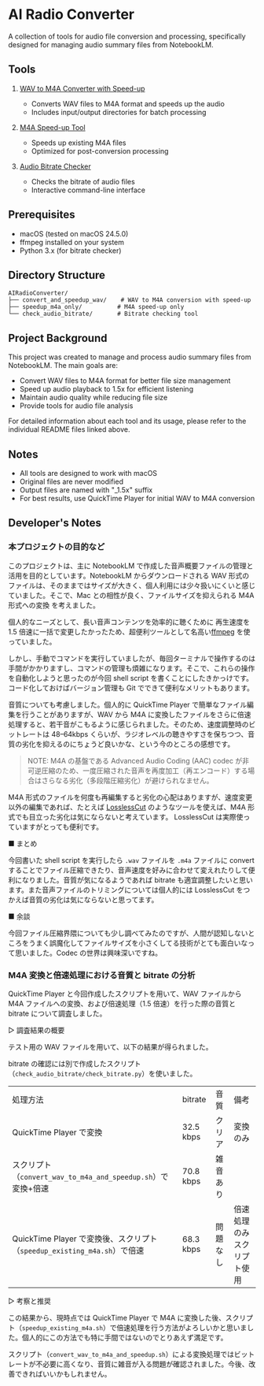 # AI Radio Converter

A collection of tools for audio file conversion and processing, specifically designed for managing audio summary files from NotebookLM.

## Tools

1. [WAV to M4A Converter with Speed-up](convert_and_speedup_wav/README.md)

   - Converts WAV files to M4A format and speeds up the audio
   - Includes input/output directories for batch processing

2. [M4A Speed-up Tool](speedup_m4a_only/README.md)

   - Speeds up existing M4A files
   - Optimized for post-conversion processing

3. [Audio Bitrate Checker](check_audio_bitrate/README.md)
   - Checks the bitrate of audio files
   - Interactive command-line interface

## Prerequisites

- macOS (tested on macOS 24.5.0)
- ffmpeg installed on your system
- Python 3.x (for bitrate checker)

## Directory Structure

```text
AIRadioConverter/
├── convert_and_speedup_wav/    # WAV to M4A conversion with speed-up
├── speedup_m4a_only/          # M4A speed-up only
└── check_audio_bitrate/       # Bitrate checking tool
```

## Project Background

This project was created to manage and process audio summary files from NotebookLM. The main goals are:

- Convert WAV files to M4A format for better file size management
- Speed up audio playback to 1.5x for efficient listening
- Maintain audio quality while reducing file size
- Provide tools for audio file analysis

For detailed information about each tool and its usage, please refer to the individual README files linked above.

## Notes

- All tools are designed to work with macOS
- Original files are never modified
- Output files are named with "\_1.5x" suffix
- For best results, use QuickTime Player for initial WAV to M4A conversion

## Developer's Notes

### 本プロジェクトの目的など

このプロジェクトは、主に NotebookLM で作成した音声概要ファイルの管理と活用を目的としています。NotebookLM からダウンロードされる WAV 形式のファイルは、そのままではサイズが大きく、個人利用には少々扱いにくいと感じていました。そこで、Mac との相性が良く、ファイルサイズを抑えられる M4A 形式への変換 を考えました。

個人的なニーズとして、長い音声コンテンツを効率的に聴くために 再生速度を 1.5 倍速に一括で変更したかったため、超便利ツールとして名高い[ffmpeg](https://ffmpeg.org/) を使っていました。

しかし、手動でコマンドを実行していましたが、毎回ターミナルで操作するのは手間がかかりますし、コマンドの管理も煩雑になります。そこで、これらの操作を自動化しようと思ったのが今回 shell script を書くことにしたきかっけです。コード化しておけばバージョン管理も Git でできて便利なメリットもあります。

音質についても考慮しました。個人的に QuickTime Player で簡単なファイル編集を行うことがありますが、WAV から M4A に変換したファイルをさらに倍速処理すると、若干音がこもるように感じられました。そのため、速度調整時のビットレートは 48–64kbps くらいが、ラジオレベルの聴きやすさを保ちつつ、音質の劣化を抑えるのにちょうど良いかな、という今のところの感想です。

> NOTE:
> M4A の基盤である Advanced Audio Coding (AAC) codec が非可逆圧縮のため、一度圧縮された音声を再度加工（再エンコード）する場合はさらなる劣化（多段階圧縮劣化）が避けられなません。

M4A 形式のファイルを何度も再編集すると劣化の心配はありますが、速度変更以外の編集であれば、たとえば [LosslessCut](https://github.com/mifi/lossless-cut) のようなツールを使えば、M4A 形式でも目立った劣化は気にならないと考えています。 LosslessCut は実際使っていますがとっても便利です。

■ まとめ

今回書いた shell script を実行したら `.wav` ファイルを `.m4a` ファイルに convert することでファイル圧縮できたり、音声速度を好みに合わせて変えれたりして便利になりました。音質が気になるようであれば bitrate も適宜調整したいと思います。また音声ファイルのトリミングについては個人的には LosslessCut をつかえば音質の劣化は気にならないと思ってます。

■ 余談

今回ファイル圧縮界隈についても少し調べてみたのですが、人間が認知しないところをうまく誤魔化してファイルサイズを小さくしてる技術がとても面白いなって思いました。Codec の世界は興味深いですね。

### M4A 変換と倍速処理における音質と bitrate の分析

QuickTime Player と今回作成したスクリプトを用いて、WAV ファイルから M4A ファイルへの変換、および倍速処理（1.5 倍速）を行った際の音質と bitrate について調査しました。

▷ 調査結果の概要

テスト用の WAV ファイルを用いて、以下の結果が得られました。

bitrate の確認には別で作成したスクリプト（`check_audio_bitrate/check_bitrate.py`）を使いました。

|                                                                          |           |          |                            |
| ------------------------------------------------------------------------ | --------- | -------- | -------------------------- |
| 処理方法                                                                 | bitrate   | 音質     | 備考                       |
| QuickTime Player で変換                                                  | 32.5 kbps | クリア   | 変換のみ                   |
| スクリプト（`convert_wav_to_m4a_and_speedup.sh`）で変換+倍速             | 70.8 kbps | 雑音あり |                            |
| QuickTime Player で変換後、スクリプト（`speedup_existing_m4a.sh`）で倍速 | 68.3 kbps | 問題なし | 倍速処理のみスクリプト使用 |

▷ 考察と推奨

この結果から、現時点では QuickTime Player で M4A に変換した後、スクリプト（`speedup_existing_m4a.sh`）で倍速処理を行う方法がよろしいかと思いました。個人的にこの方法でも特に手間ではないのでとりあえず満足です。

スクリプト（`convert_wav_to_m4a_and_speedup.sh`）による変換処理ではビットレートが不必要に高くなり、音質に雑音が入る問題が確認されました。今後、改善できればいいかもしれません。
